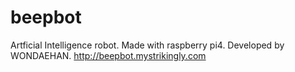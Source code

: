 # beepbot
Artficial Intelligence robot. Made with raspberry pi4. Developed by WONDAEHAN.
http://beepbot.mystrikingly.com
